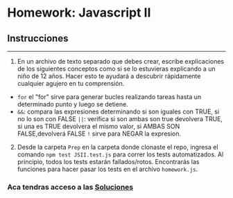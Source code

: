 # Homework: Javascript II

## Instrucciones
---
1. En un archivo de texto separado que debes crear, escribe explicaciones de los siguientes conceptos como si se lo estuvieras explicando a un niño de 12 años. Hacer esto te ayudará a descubrir rápidamente cualquier agujero en tu comprensión.

* `for` el "for" sirve para generar bucles realizando tareas hasta un determinado punto y luego se detiene.
* `&&`: compara las expresiones determinando si son iguales con TRUE, si no lo son con FALSE
 `||`: verifica si son ambas son true devolvera TRUE, si una es TRUE devolvera el mismo valor, si AMBAS SON FALSE,devolverá FALSE
  `!` sirve para NEGAR la expresion. 
  
2. Desde la carpeta `Prep` en la carpeta donde clonaste el repo, ingresa el comando `npm test JSII.test.js` para correr los tests automatizados. Al principio, todos los tests estarán fallados/rotos. Encontrarás las funciones para hacer pasar los tests en el archivo `homework.js`.

### Aca tendras acceso a las [Soluciones](https://github.com/atralice/Curso.Prep.Henry/blob/solution/03-JS-II/homework/homework.js)